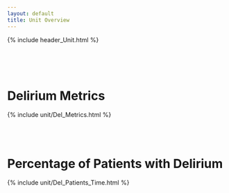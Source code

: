 ```yaml
---
layout: default
title: Unit Overview
---
```

{% include header_Unit.html %}

<br><br><br>


# Delirium Metrics
{% include unit/Del_Metrics.html %}

<br><br>


 

# Percentage of Patients with Delirium
{% include unit/Del_Patients_Time.html %}
